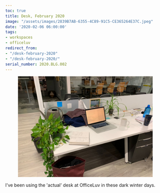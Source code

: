 ```yaml
---
toc: true
title: Desk, February 2020
image: "/assets/images/2839B7AB-6355-4C89-91C5-CE365264E37C.jpeg"
date: '2020-02-06 06:00:00'
tags:
- workspaces
- officeluv
redirect_from:
- "/desk-february-2020"
- "/desk-february-2020/"
serial_number: 2020.BLG.002
---
```

<figure class="kg-card kg-image-card"><img src="/assets/images/2839B7AB-6355-4C89-91C5-CE365264E37C.jpeg" /></figure>

I've been using the 'actual' desk at OfficeLuv in these dark winter days.

